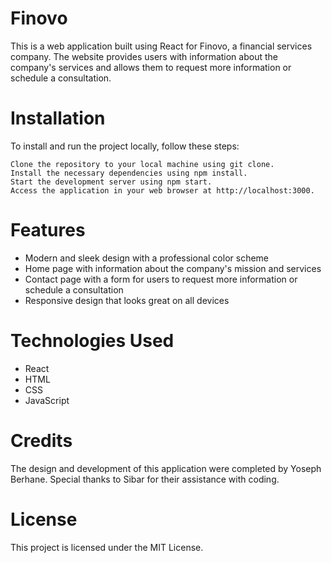 # Finovo

This is a web application built using React for Finovo, a financial services company. The website provides users with information about the company's services and allows them to request more information or schedule a consultation.

# Installation

To install and run the project locally, follow these steps:

    Clone the repository to your local machine using git clone.
    Install the necessary dependencies using npm install.
    Start the development server using npm start.
    Access the application in your web browser at http://localhost:3000.

# Features

- Modern and sleek design with a professional color scheme
- Home page with information about the company's mission and services
- Contact page with a form for users to request more information or schedule a  consultation
- Responsive design that looks great on all devices

# Technologies Used

- React
- HTML
- CSS
- JavaScript

# Credits

The design and development of this application were completed by Yoseph Berhane. Special thanks to Sibar for their assistance with coding.

# License

This project is licensed under the MIT License.
